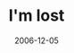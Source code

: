 ---
layout: base.njk
title : 'I&#39;m lost' 
view_title : 'I&#39;m lost' 
year : '2006' 
date : '2006-12-05' 
img_file : '/drawing/imlost.png' 
html_file : 'imlost' 
next_html : 'ifyoucouldonlysee.html' 
year_order : '296' 
permalink : "title/{{html_file}}.html"
---